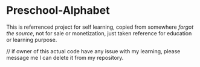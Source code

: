 # Preschool-Alphabet
This is referrenced project for self learning, copied from somewhere *forgot the source*, not for sale or monetization, just taken reference for education or learning purpose.

// if owner of this actual code have any issue with my learning, please message me I can delete it from my repository.

